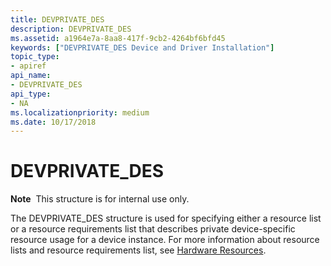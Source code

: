 ```yaml
---
title: DEVPRIVATE_DES
description: DEVPRIVATE_DES
ms.assetid: a1964e7a-8aa8-417f-9cb2-4264bf6bfd45
keywords: ["DEVPRIVATE_DES Device and Driver Installation"]
topic_type:
- apiref
api_name:
- DEVPRIVATE_DES
api_type:
- NA
ms.localizationpriority: medium
ms.date: 10/17/2018
---
```


# DEVPRIVATE_DES


**Note**  This structure is for internal use only.

 

The DEVPRIVATE_DES structure is used for specifying either a resource list or a resource requirements list that describes private device-specific resource usage for a device instance. For more information about resource lists and resource requirements list, see [Hardware Resources](../kernel/hardware-resources.md).

 

